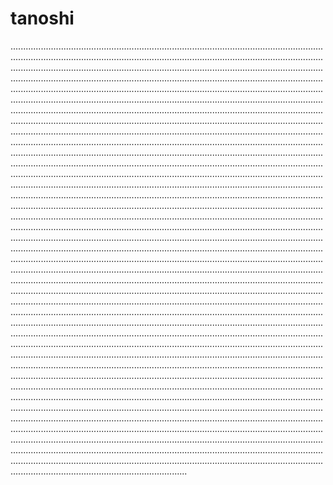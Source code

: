 # tanoshi
......................................................................................................................................................................................................................................................................................................................................................................................................................................................................................................................................................................................................................................................................................................................................................................................................................................................................................................................................................................................................................................................................................................................................................................................................................................................................................................................................................................................................................................................................................................................................................................................................................................................................................................................................................................................................................................................................................................................................................................................................................................................................................................................................................................................................................................................................................................................................................................................................................................................................................................................................................................................................................................................................................................................................................................................................................................................................................................................................................................................................................................................................................................................................................................................................................................................................................................................................................................................................................................................................................................................................................................................................................................................................................................................................................................................................................................................................................................................................................................................................................................................................................................................................................................................................................................................................................................................................................................................................................................................................................................................................................................................................................................................................................................................................................................................................................................................................................................................................................................................................................................................................................................................................................................................................................................